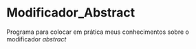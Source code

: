 # Modificador_Abstract
Programa para colocar em prática meus conhecimentos sobre o modificador *abstract*
